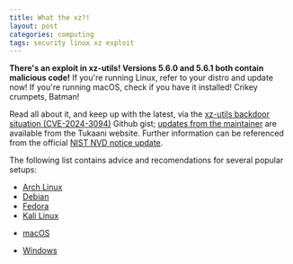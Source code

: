```yaml
---
title: What the xz?!
layout: post
categories: computing
tags: security linux xz exploit
---
```


**There's an exploit in xz-utils! Versions 5.6.0 and 5.6.1 both contain malicious code!** If you're running Linux, refer to your distro and update now! If you're running macOS, check if you have it installed! Crikey crumpets, Batman!

Read all about it, and keep up with the latest, via the [xz-utils backdoor situation (CVE-2024-3094)](https://gist.github.com/thesamesam/223949d5a074ebc3dce9ee78baad9e27) Github gist; [updates from the maintainer](https://tukaani.org/xz-backdoor/) are available from the Tukaani website. Further information can be referenced from the official [NIST NVD notice update](https://nvd.nist.gov/vuln/detail/CVE-2024-3094).

The following list contains advice and recomendations for several popular setups:

- [Arch Linux](https://archlinux.org/news/the-xz-package-has-been-backdoored/)
- [Debian](https://lists.debian.org/debian-security-announce/2024/msg00057.html)
- [Fedora](https://www.redhat.com/en/blog/urgent-security-alert-fedora-41-and-rawhide-users)
- [Kali Linux](https://www.kali.org/blog/about-the-xz-backdoor/)

[]()

- [macOS](https://www.carlcassar.com/articles/how-to-check-and-upgrade-xz-on-mac-os)

[]()

- [Windows](https://techcommunity.microsoft.com/t5/microsoft-defender-vulnerability/microsoft-faq-and-guidance-for-xz-utils-backdoor/ba-p/4101961)


